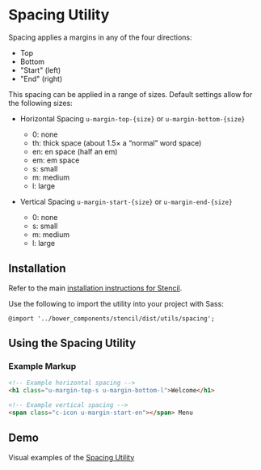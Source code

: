 # Spacing Utility

Spacing applies a margins in any of the four directions:

- Top
- Bottom
- "Start" (left)
- "End" (right)

This spacing can be applied in a range of sizes. Default settings allow for the following sizes:

- Horizontal Spacing `u-margin-top-{size}` or `u-margin-bottom-{size}`
    - 0:  none
    - th: thick space (about 1.5× a “normal” word space)
    - en: en space (half an em)
    - em: em space
    - s:  small
    - m:  medium
    - l:  large

- Vertical Spacing  `u-margin-start-{size}` or `u-margin-end-{size}`
    - 0: none
    - s: small
    - m: medium
    - l: large


## Installation

Refer to the main [installation instructions for Stencil](https://github.com/mobify/stencil#installation).

Use the following to import the utility into your project with Sass:

```
@import '../bower_components/stencil/dist/utils/spacing';
```


## Using the Spacing Utility


### Example Markup

```html
<!-- Example horizontal spacing -->
<h1 class="u-margin-top-s u-margin-bottom-l">Welcome</h1>

<!-- Example vertical spacing -->
<span class="c-icon u-margin-start-en"></span> Menu
```


## Demo

Visual examples of the [Spacing Utility](https://mobify.github.io/stencil/visual/utils/spacing/index.html)
